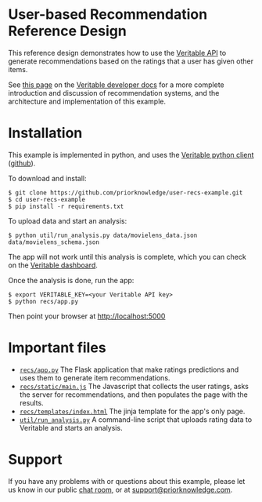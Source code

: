 # User-based Recommendation Reference Design

This reference design demonstrates how to use the [Veritable API](https://dev.priorknowledge.com) to generate recommendations based on the ratings that a user has given other items.

See [this page](https://dev.priorknowledge.com/docs/examples/example_user_recs.html) on the [Veritable developer docs](https://dev.priorknowledge.com/docs) for a more complete introduction and discussion of recommendation systems, and the architecture and implementation of this example.

# Installation

This example is implemented in python, and uses the [Veritable python client](https://dev.priorknowledge.com/docs/client/python) ([github](github.com/priorknowledge/veritable-python)).

To download and install:

    $ git clone https://github.com/priorknowledge/user-recs-example.git
    $ cd user-recs-example
    $ pip install -r requirements.txt

To upload data and start an analysis:

    $ python util/run_analysis.py data/movielens_data.json data/movielens_schema.json

The app will not work until this analysis is complete, which you can check on the [Veritable dashboard](https://dev.priorknowledge.com/dashboard).

Once the analysis is done, run the app:

    $ export VERITABLE_KEY=<your Veritable API key>
    $ python recs/app.py

Then point your browser at [http://localhost:5000](http://localhost:5000)

# Important files

- [`recs/app.py`](https://github.com/priorknowledge/user-recs-example/blob/master/recs/app.py) The Flask application that make ratings predictions and uses them to generate item recommendations.
- [`recs/static/main.js`](https://github.com/priorknowledge/user-recs-example/blob/master/recs/static/main.js) The Javascript that collects the user ratings, asks the server for recommendations, and then populates the page with the results.
- [`recs/templates/index.html`](https://github.com/priorknowledge/user-recs-example/blob/master/recs/templates/index.html) The jinja template for the app's only page.
- [`util/run_analysis.py`](https://github.com/priorknowledge/user-recs-example/blob/master/util/run_analysis.py) A command-line script that uploads rating data to Veritable and starts an analysis.

# Support

If you have any problems with or questions about this example, please let us know in our public [chat room](https://dev.priorknowledge.com/campfire), or at support@priorknowledge.com.
